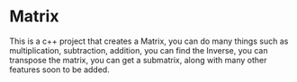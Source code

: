 # Matrix
This is a c++ project that creates a Matrix, you can do many things such as multiplication, subtraction, addition, you can find the Inverse, you can transpose the matrix, you can get a submatrix, along with many other features soon to be added.
